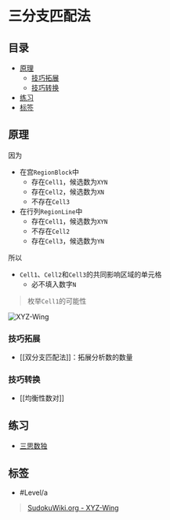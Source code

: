 # 三分支匹配法

<!-- START doctoc generated TOC please keep comment here to allow auto update -->
<!-- DON'T EDIT THIS SECTION, INSTEAD RE-RUN doctoc TO UPDATE -->
## 目录

- [原理](#%E5%8E%9F%E7%90%86)
  - [技巧拓展](#%E6%8A%80%E5%B7%A7%E6%8B%93%E5%B1%95)
  - [技巧转换](#%E6%8A%80%E5%B7%A7%E8%BD%AC%E6%8D%A2)
- [练习](#%E7%BB%83%E4%B9%A0)
- [标签](#%E6%A0%87%E7%AD%BE)

<!-- END doctoc generated TOC please keep comment here to allow auto update -->

## 原理

因为
- 在宫`RegionBlock`中
	- 存在`Cell1`，候选数为`XYN`
	- 存在`Cell2`，候选数为`XN`
	- 不存在`Cell3`
- 在行列`RegionLine`中
	- 存在`Cell1`，候选数为`XYN`
	- 不存在`Cell2`
	- 存在`Cell3`，候选数为`YN`

所以
- `Cell1`、`Cell2`和`Cell3`的共同影响区域的单元格
	- 必不填入数字`N`

> 枚举`Cell1`的可能性


![XYZ-Wing](https://www.sudokuwiki.org/PuzImages/xyzname.png)

### 技巧拓展

- [[双分支匹配法]]：拓展分析数的数量

###  技巧转换

- [[均衡性数对]]

## 练习

- [三思数独](https://www.12634.com/learning/xyz-wing/index)

## 标签

- #Level/a

> [SudokuWiki.org - XYZ-Wing](https://www.sudokuwiki.org/XYZ_Wing)
